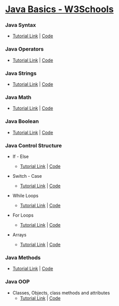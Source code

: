 # [Java Basics - W3Schools](https://w3schools.com/java/default.asp)

### Java Syntax

- [Tutorial Link](https://www.w3schools.com/java/java_syntax.asp) | [Code](../master/src/com/manoj/learning/java/basics/syntax/Main.java)

### Java Operators

- [Tutorial Link](https://www.w3schools.com/java/java_operators.asp) | [Code](../master/src/com/manoj/learning/java/basics/operators/Main.java)

### Java Strings

- [Tutorial Link](https://www.w3schools.com/java/java_strings.asp) | [Code](../master/src/com/manoj/learning/java/basics/strings/Main.java)

### Java Math

- [Tutorial Link](https://www.w3schools.com/java/java_math.asp) | [Code](../master/src/com/manoj/learning/java/basics/math/Main.java)

### Java Boolean

- [Tutorial Link](https://www.w3schools.com/java/java_booleans.asp) | [Code](../master/src/com/manoj/learning/java/basics/booleans/Main.java)

### Java Control Structure

- If - Else

  - [Tutorial Link](https://www.w3schools.com/java/java_conditions.asp) | [Code](../master/src/com/manoj/learning/java/basics/controlstructures/IfElse.java)

- Switch - Case

  - [Tutorial Link](https://www.w3schools.com/java/java_switch.asp) | [Code](../master/src/com/manoj/learning/java/basics/controlstructures/SwitchCase.java)

- While Loops

  - [Tutorial Link](https://www.w3schools.com/java/java_while_loop.asp) | [Code](../master/src/com/manoj/learning/java/basics/controlstructures/WhileLoop.java)

- For Loops

  - [Tutorial Link](https://www.w3schools.com/java/java_for_loop.asp) | [Code](../master/src/com/manoj/learning/java/basics/controlstructures/ForLoop.java)

- Arrays
  - [Tutorial Link](https://www.w3schools.com/java/java_arrays.asp) | [Code](../master/src/com/manoj/learning/java/basics/arrays/Main.java)

### Java Methods

- [Tutorial Link](https://www.w3schools.com/java/java_methods.asp) | [Code](../master/src/com/manoj/learning/java/basics/methods/Main.java)

### Java OOP

- Classes, Objects, class methods and attributes
  - [Tutorial Link](https://www.w3schools.com/java/java_classes.asp) | [Code](../master/src/com/manoj/learning/java/basics/oop/Main.java)
